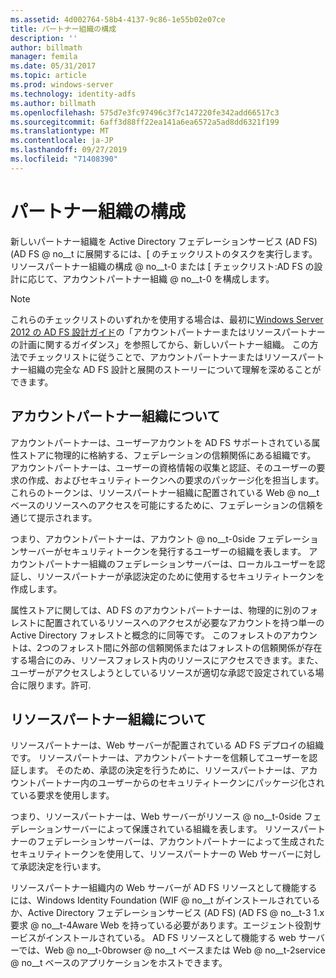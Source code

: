 ```yaml
---
ms.assetid: 4d002764-58b4-4137-9c86-1e55b02e07ce
title: パートナー組織の構成
description: ''
author: billmath
manager: femila
ms.date: 05/31/2017
ms.topic: article
ms.prod: windows-server
ms.technology: identity-adfs
ms.author: billmath
ms.openlocfilehash: 575d7e3fc97496c3f7c147220fe342add66517c3
ms.sourcegitcommit: 6aff3d88ff22ea141a6ea6572a5ad8dd6321f199
ms.translationtype: MT
ms.contentlocale: ja-JP
ms.lasthandoff: 09/27/2019
ms.locfileid: "71408390"
---
```

# <a name="configuring-partner-organizations"></a>パートナー組織の構成

新しいパートナー組織を Active Directory フェデレーションサービス (AD FS) \(AD FS @ no__t に展開するには、[ のチェックリストのタスクを実行します。リソースパートナー組織の構成 @ no__t-0 または [ チェックリスト:AD FS の設計に応じて、アカウントパートナー組織 @ no__t-0 を構成します。  
  
> [!NOTE]  
> これらのチェックリストのいずれかを使用する場合は、最初に[Windows Server 2012 の AD FS 設計ガイド](https://technet.microsoft.com/library/dd807036.aspx)の「アカウントパートナーまたはリソースパートナーの計画に関するガイダンス」を参照してから、新しいパートナー組織。 この方法でチェックリストに従うことで、アカウントパートナーまたはリソースパートナー組織の完全な AD FS 設計と展開のストーリーについて理解を深めることができます。  
  
## <a name="about-account-partner-organizations"></a>アカウントパートナー組織について  
アカウントパートナーは、ユーザーアカウントを AD FS サポートされている属性ストアに物理的に格納する、フェデレーションの信頼関係にある組織です。 アカウントパートナーは、ユーザーの資格情報の収集と認証、そのユーザーの要求の作成、およびセキュリティトークンへの要求のパッケージ化を担当します。 これらのトークンは、リソースパートナー組織に配置されている Web @ no__t ベースのリソースへのアクセスを可能にするために、フェデレーションの信頼を通じて提示されます。  
  
つまり、アカウントパートナーは、アカウント @ no__t-0side フェデレーションサーバーがセキュリティトークンを発行するユーザーの組織を表します。 アカウントパートナー組織のフェデレーションサーバーは、ローカルユーザーを認証し、リソースパートナーが承認決定のために使用するセキュリティトークンを作成します。  
  
属性ストアに関しては、AD FS のアカウントパートナーは、物理的に別のフォレストに配置されているリソースへのアクセスが必要なアカウントを持つ単一の Active Directory フォレストと概念的に同等です。 このフォレストのアカウントは、2つのフォレスト間に外部の信頼関係またはフォレストの信頼関係が存在する場合にのみ、リソースフォレスト内のリソースにアクセスできます。また、ユーザーがアクセスしようとしているリソースが適切な承認で設定されている場合に限ります。許可.  
  
## <a name="about-resource-partner-organizations"></a>リソースパートナー組織について  
リソースパートナーは、Web サーバーが配置されている AD FS デプロイの組織です。 リソースパートナーは、アカウントパートナーを信頼してユーザーを認証します。 そのため、承認の決定を行うために、リソースパートナーは、アカウントパートナー内のユーザーからのセキュリティトークンにパッケージ化されている要求を使用します。  
  
つまり、リソースパートナーは、Web サーバーがリソース @ no__t-0side フェデレーションサーバーによって保護されている組織を表します。 リソースパートナーのフェデレーションサーバーは、アカウントパートナーによって生成されたセキュリティトークンを使用して、リソースパートナーの Web サーバーに対して承認決定を行います。  
  
リソースパートナー組織内の Web サーバーが AD FS リソースとして機能するには、Windows Identity Foundation \(WIF @ no__t がインストールされているか、Active Directory フェデレーションサービス (AD FS) \(AD FS @ no__t-3 1.x 要求 @ no__t-4Aware Web を持っている必要があります。エージェント役割サービスがインストールされている。 AD FS リソースとして機能する web サーバーでは、Web @ no__t-0browser @ no__t ベースまたは Web @ no__t-2service @ no__t ベースのアプリケーションをホストできます。  
